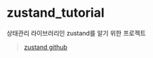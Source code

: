 # zustand_tutorial

상태관리 라이브러리인 zustand를 알기 위한 프로젝트
> [zustand github](https://github.com/pmndrs/zustand)